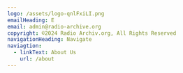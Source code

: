 ```yaml
---
logo: /assets/logo-qnlFxiLI.png
emailHeading: E
email: admin@radio-archive.org
copyright: ©2024 Radio Archiv.org, All Rights Reserved
navigationHeading: Navigate
naviagtion:
  - linkText: About Us
    url: /about
---
```

